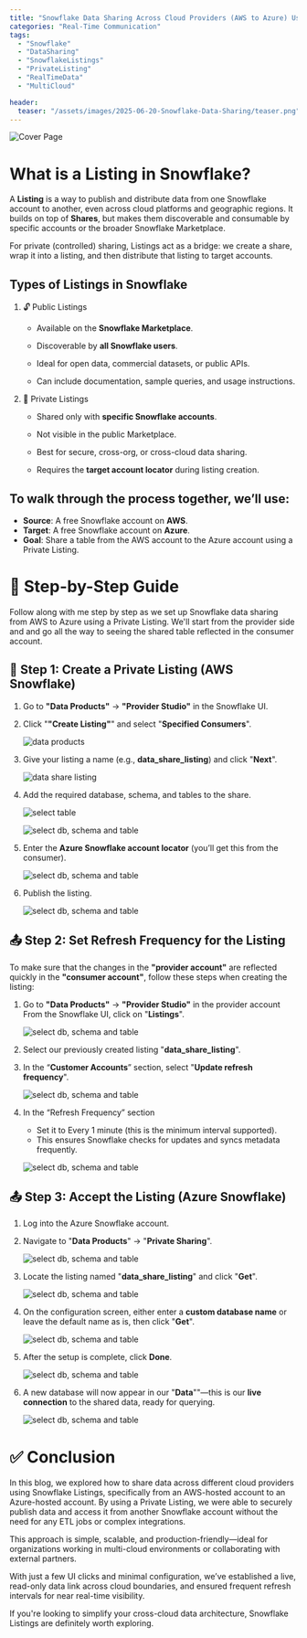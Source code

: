 ```yaml
---
title: "Snowflake Data Sharing Across Cloud Providers (AWS to Azure) Using Listings"
categories: "Real-Time Communication"
tags:
  - "Snowflake"
  - "DataSharing"
  - "SnowflakeListings"
  - "PrivateListing"
  - "RealTimeData"
  - "MultiCloud"

header:
  teaser: "/assets/images/2025-06-20-Snowflake-Data-Sharing/teaser.png"
---
```

![Cover Page](/assets/images/2025-06-20-Snowflake-Data-Sharing/cover.png)

# What is a Listing in Snowflake?
A **Listing** is a way to publish and distribute data from one Snowflake account to another, even across cloud platforms and geographic regions. It builds on top of **Shares**, but makes them discoverable and consumable by specific accounts or the broader Snowflake Marketplace.

For private (controlled) sharing, Listings act as a bridge: we create a share, wrap it into a listing, and then distribute that listing to target accounts.

## Types of Listings in Snowflake
1. 🔓 Public Listings
   - Available on the **Snowflake Marketplace**.

   - Discoverable by **all Snowflake users**.

   - Ideal for open data, commercial datasets, or public APIs.

   - Can include documentation, sample queries, and usage instructions.

2. 🔐 Private Listings
   - Shared only with **specific Snowflake accounts**.

   - Not visible in the public Marketplace.

   - Best for secure, cross-org, or cross-cloud data sharing.

   - Requires the **target account locator** during listing creation.

## To walk through the process together, we’ll use:
- **Source**: A free Snowflake account on **AWS**.
- **Target**: A free Snowflake account on **Azure**.
- **Goal**: Share a table from the AWS account to the Azure account using a Private Listing.

# 🚀 Step-by-Step Guide
Follow along with me step by step as we set up Snowflake data sharing from AWS to Azure using a Private Listing. We'll start from the provider side and  and go all the way to seeing the shared table reflected in the consumer account.
## 🧩 Step 1: Create a Private Listing (AWS Snowflake)

1. Go to **"Data Products"** → **"Provider Studio"** in the Snowflake UI.
2. Click "**"Create Listing"**" and select "**Specified Consumers**".

    ![data products](/assets/images/2025-06-20-Snowflake-Data-Sharing/data_products.png)
3. Give your listing a name (e.g., **data_share_listing**) and click "**Next**".

    ![data share listing](/assets/images/2025-06-20-Snowflake-Data-Sharing/data_share_listing.png)
4. Add the required database, schema, and tables to the share.

    ![select table](/assets/images/2025-06-20-Snowflake-Data-Sharing/select_table.png)

    ![select db, schema and table](/assets/images/2025-06-20-Snowflake-Data-Sharing/select_db_schema_and_table.png)
5. Enter the **Azure Snowflake account locator** (you’ll get this from the consumer).

    ![select db, schema and table](/assets/images/2025-06-20-Snowflake-Data-Sharing/select_consumer.png)
6. Publish the listing.

    ![select db, schema and table](/assets/images/2025-06-20-Snowflake-Data-Sharing/live_published_listing.png)

## 📤 Step 2: Set Refresh Frequency for the Listing
To make sure that the changes in the **"provider account"** are reflected quickly in the **"consumer account"**, follow these steps when creating the listing:

1. Go to **"Data Products"** → **"Provider Studio"** in the provider account
From the Snowflake UI, click on "**Listings**".

    ![select db, schema and table](/assets/images/2025-06-20-Snowflake-Data-Sharing/listings_list.png)
2. Select our previously created listing "**data_share_listing**".

3. In the “**Customer Accounts**” section, select "**Update refresh frequency**".

    ![select db, schema and table](/assets/images/2025-06-20-Snowflake-Data-Sharing/refresh_frequency_section.png)
4. In the “Refresh Frequency” section
   - Set it to Every 1 minute (this is the minimum interval supported).
   - This ensures Snowflake checks for updates and syncs metadata frequently.
   
    ![select db, schema and table](/assets/images/2025-06-20-Snowflake-Data-Sharing/update_refresh_frequency.png)

## 📤 Step 3: Accept the Listing (Azure Snowflake)
1. Log into the Azure Snowflake account.
2. Navigate to "**Data Products**" → "**Private Sharing**".

    ![select db, schema and table](/assets/images/2025-06-20-Snowflake-Data-Sharing/private_sharing.png)
3. Locate the listing named "**data_share_listing**" and click "**Get**".

    ![select db, schema and table](/assets/images/2025-06-20-Snowflake-Data-Sharing/private_listing_get.png)
4. On the configuration screen, either enter a **custom database name** or leave the default name as is, then click "**Get**".

    ![select db, schema and table](/assets/images/2025-06-20-Snowflake-Data-Sharing/configure_listing_in_consumer.png)
5. After the setup is complete, click **Done**.

    ![select db, schema and table](/assets/images/2025-06-20-Snowflake-Data-Sharing/ready_to_use.png)
6. A new database will now appear in our "**Data**""—this is our **live connection** to the shared data, ready for querying.

   ![select db, schema and table](/assets/images/2025-06-20-Snowflake-Data-Sharing/consumer_db_from_listing.png)

# ✅ Conclusion
In this blog, we explored how to share data across different cloud providers using Snowflake Listings, specifically from an AWS-hosted account to an Azure-hosted account. By using a Private Listing, we were able to securely publish data and access it from another Snowflake account without the need for any ETL jobs or complex integrations.

This approach is simple, scalable, and production-friendly—ideal for organizations working in multi-cloud environments or collaborating with external partners.

With just a few UI clicks and minimal configuration, we’ve established a live, read-only data link across cloud boundaries, and ensured frequent refresh intervals for near real-time visibility.

If you're looking to simplify your cross-cloud data architecture, Snowflake Listings are definitely worth exploring.

